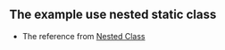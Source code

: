 ## The example use nested static class
- The reference from [Nested Class](https://docs.oracle.com/javase/tutorial/java/javaOO/nested.html)
